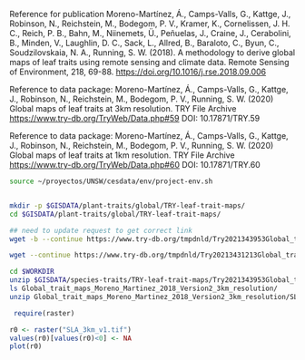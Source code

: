 Reference for publication
Moreno-Martínez, Á., Camps-Valls, G., Kattge, J., Robinson, N., Reichstein, M., Bodegom, P. V., Kramer, K., Cornelissen, J. H. C., Reich, P. B., Bahn, M., Niinemets, Ü., Peñuelas, J., Craine, J., Cerabolini, B., Minden, V., Laughlin, D. C., Sack, L., Allred, B., Baraloto, C., Byun, C., Soudzilovskaia, N. A., Running, S. W. (2018). A methodology to derive global maps of leaf traits using remote sensing and climate data. Remote Sensing of Environment, 218, 69-88. https://doi.org/10.1016/j.rse.2018.09.006

Reference to data package:	Moreno-Martínez, Á., Camps-Valls, G., Kattge, J., Robinson, N., Reichstein, M., Bodegom, P. V., Running, S. W. (2020) Global maps of leaf traits at 3km resolution. TRY File Archive https://www.try-db.org/TryWeb/Data.php#59
DOI:	10.17871/TRY.59

Reference to data package:	Moreno-Martínez, Á., Camps-Valls, G., Kattge, J., Robinson, N., Reichstein, M., Bodegom, P. V., Running, S. W. (2020) Global maps of leaf traits at 1km resolution. TRY File Archive https://www.try-db.org/TryWeb/Data.php#60
DOI:	10.17871/TRY.60

```sh
source ~/proyectos/UNSW/cesdata/env/project-env.sh


mkdir -p $GISDATA/plant-traits/global/TRY-leaf-trait-maps/
cd $GISDATA/plant-traits/global/TRY-leaf-trait-maps/

## need to update request to get correct link
wget -b --continue https://www.try-db.org/tmpdnld/Try2021343953Global_trait_maps_vs2_3km_res.zip

wget --continue https://www.try-db.org/tmpdnld/Try20213431213Global_trait_maps_vs2_1km_res.zip

```

```sh
cd $WORKDIR
unzip $GISDATA/species-traits/TRY-leaf-trait-maps/Try2021343953Global_trait_maps_vs2_3km_res.zip
ls Global_trait_maps_Moreno_Martinez_2018_Version2_3km_resolution/
unzip Global_trait_maps_Moreno_Martinez_2018_Version2_3km_resolution/SLA_3km_v1.zip

```

```r
 require(raster)

r0 <- raster("SLA_3km_v1.tif")
values(r0)[values(r0)<0] <- NA
plot(r0)

```
